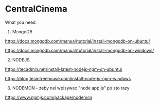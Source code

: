 # CentralCinema

What you need: 
1. MongoDB

https://docs.mongodb.com/manual/tutorial/install-mongodb-on-ubuntu/

https://docs.mongodb.com/manual/tutorial/install-mongodb-on-windows/

2. NODEJS

https://tecadmin.net/install-latest-nodejs-npm-on-ubuntu/

https://blog.teamtreehouse.com/install-node-js-npm-windows

3. NODEMON - zeby nei wpisywac "node app.js" po sto razy

https://www.npmjs.com/package/nodemon
